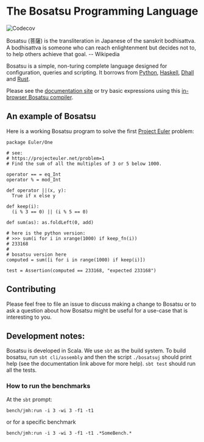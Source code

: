 # The Bosatsu Programming Language
![Codecov](https://img.shields.io/codecov/c/github/johnynek/bosatsu.svg?style=flat-square)

Bosatsu (菩薩) is the transliteration in Japanese of the sanskrit bodhisattva.
A bodhisattva is someone who can reach enlightenment but decides not to, to
help others achieve that goal.  -- Wikipedia

Bosatsu is a simple, non-turing complete language designed for configuration, queries and scripting. It
borrows from [Python](https://www.python.org/), [Haskell](https://www.haskell.org/),
[Dhall](https://hackage.haskell.org/package/dhall) and [Rust](https://www.rust-lang.org/en-US/).

Please see the [documentation site](https://johnynek.github.io/bosatsu/)
or try basic expressions using this [in-browser Bosatsu compiler](https://johnynek.github.io/bosatsu/compiler/).

## An example of Bosatsu
Here is a working Bosatsu program to solve the first [Project Euler](https://projecteuler.net/) problem:
```
package Euler/One

# see:
# https://projecteuler.net/problem=1
# Find the sum of all the multiples of 3 or 5 below 1000.

operator == = eq_Int
operator % = mod_Int

def operator ||(x, y):
  True if x else y

def keep(i):
  (i % 3 == 0) || (i % 5 == 0)

def sum(as): as.foldLeft(0, add)

# here is the python version:
# >>> sum(i for i in xrange(1000) if keep_fn(i))
# 233168
#
# bosatsu version here
computed = sum([i for i in range(1000) if keep(i)])

test = Assertion(computed == 233168, "expected 233168")
```

## Contributing
Please feel free to file an issue to discuss making a change to Bosatsu or
to ask a question about how Bosatsu might be useful for a use-case that is
interesting to you.

## Development notes:

Bosatsu is developed in Scala. We use `sbt` as the build system. To build
bosatsu, run `sbt cli/assembly` and then the script `./bosatsuj` should print
help (see the documentation link above for more help). `sbt test` should run
all the tests.

### How to run the benchmarks
At the `sbt` prompt:
```
bench/jmh:run -i 3 -wi 3 -f1 -t1
```
or for a specific benchmark
```
bench/jmh:run -i 3 -wi 3 -f1 -t1 .*SomeBench.*
```
